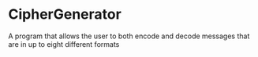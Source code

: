 # CipherGenerator
A program that allows the user to both encode and decode messages that are in up to eight different formats
